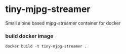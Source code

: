# tiny-mjpg-streamer
Small alpine based mjpg-streamer container for docker


### build docker image
````
docker build -t tiny-mjpg-streamer .
````
